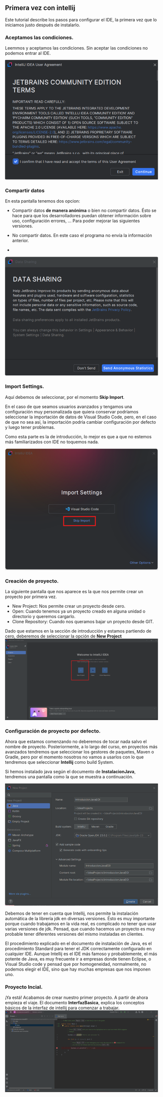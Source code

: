 ## Primera vez con intellij

Este tutorial describe los pasos para configurar el IDE, la primera vez que lo iniciamos justo después de instalarlo.


### Aceptamos las condiciones.
Leemmos y aceptamos las condiciones. Sin aceptar las condiciones no podemos entrar al IDE.

![Intellij](./images/cfg_uso_intellij1.png "Aceptamos las condiciones")

### Compartir datos
En esta pantalla tenemos dos opcion:
- Compartir datos **de manera anónima** o bien no compartir datos. Ésto se hace para que los desarrolladores puedan obtener información sobre uso, configuración errores, ... Para poder mejorar las siguientes versiones. 
  
- No compartir datos. En este caso el programa no envía la información anterior.
- 
![Intellij](./images/cfg_uso_intellij2.png "Data Sharing")

### Import Settings.
Aquí debemos de seleccionar, por el momento **Skip Import**. 

En el caso de que seamos usuarios avanzados y tengamos una configuración muy personalizada que quiera conservar podríamos seleccionar la importación de datos de Visual Studio Code, pero, en el caso de que no sea así, la importación podría cambiar configuración por defecto y luego tener problemas.

Como esta parte es la de introducción, lo mejor es que a que no estemos más familiarizados con IDE no toquemos nada.

![Intellij](./images/cfg_uso_intellij3.png "Import Settings")

### Creación de proyecto.
La siguiente pantalla que nos aparece es la que nos permite crear un proyecto por primera vez. 

- New Project: Nos permite crear un proyecto desde cero. 
- Open: Cuando tenemos ya un proyecto creado en alguna unidad o directorio y queremos cargarlo.
- Clone Repository: Cuando nos queramos bajar un proyecto desde GIT.

Dado que estamos en la sección de introducción y estamos partiendo de cero, deberemos de seleccionar la opción de **New Project**
![Intellij](./images/cfg_uso_intellij4.png "Creación de proyecto")


### Configuración de proyecto por defecto.

Ahora que estamos comenzando no deberemos de tocar nada salvo el nombre de proyecto. Posteriormente, a lo largo del curso, en proyectos más avanzados tendremos que seleccionar los gestores de paquetes, Maven o Gradle, pero por el momento nosotros no vamos a usarlos con lo que tendremos que seleccionar **Intellij** como build System.

Si hemos instalado java según el documento de **InstalacionJava**, tendremos una pantalla como la que se muestra a continuación.

![Intellij](./images/cfg_uso_intellij6.png "Configuración de primer proyecto.")

Debemos de tener en cuenta que Intellij, nos permite la instalación automática de la librería jdk en diversas versiones. Ésto es muy importante porque cuando trabajamos en la vida real, es complicado no tener que usar varias versiones de jdk. Pensad, que cuando hacemos un proyecto es muy probable tener diferentes versiones del mismo instaladas en clientes.

El procedimiento explicado en el documento de instalación de Java, es el procedimiento Standard para tener el JDK correctamente configurado en cualquier IDE. Aunque Intellij es el IDE más famoso y probablemente, el más potente de Java, es muy frecuente ir a empresas donde tienen Eclipse, o Visual Studio code y pensad que por homogeneidad, normalmente, no podemos elegir el IDE, sino que hay muchas empresas que nos imponen uno.

### Proyecto Incial.

¡Ya está! Acabamos de crear nuestro primer proyecto. A partir de ahora empieza el viaje.
El documento **InterfazBasica**, explica los conceptos básicos de la interfaz de intellij para comenzar a trabajar.
![Intellij](./images/cfg_uso_intellij9.png "Configuración de primer proyecto.")

